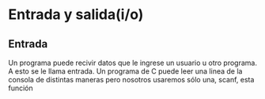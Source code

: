 # Entrada y salida(i/o)
## Entrada
Un programa puede recivir datos que le ingrese un usuario u otro programa. A esto se le llama entrada.
Un programa de C puede leer una linea de la consola de distintas maneras pero nosotros usaremos sólo una, scanf, esta función